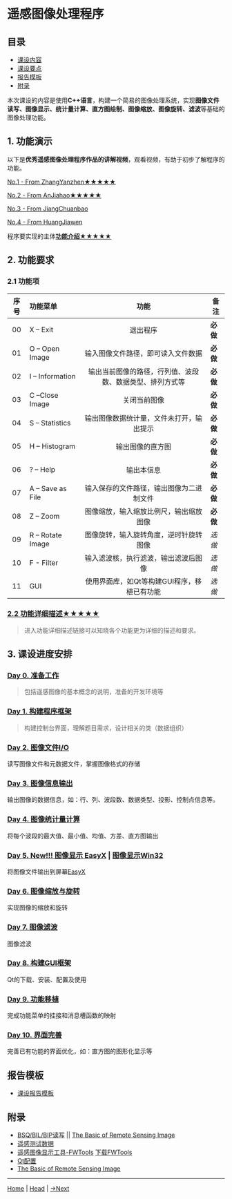 # 遥感图像处理程序
## 目录
- [课设内容](#课设内容)
- [课设要点](#课设要点)
- [报告模板](#报告模板)
- [附录](#附录)

本次课设的内容是使用**C++语言**，构建一个简易的图像处理系统，实现**图像文件读写、图像显示、统计量计算、直方图绘制、图像缩放、图像旋转、滤波**等基础的图像处理功能。
   
## 1. 功能演示
以下是**优秀遥感图像处理程序作品的讲解视频**，观看视频，有助于初步了解程序的功能。

[No.1 - From ZhangYanzhen★★★★★](https://www.bilibili.com/video/BV1oo4y1D7Hb?share_source=copy_web)

[No.2 - From AnJiahao★★★★★](https://www.bilibili.com/video/BV1jU4y1n7gj?share_source=copy_web)

[No.3 - From JiangChuanbao](https://www.bilibili.com/video/BV1u64y1677m?share_source=copy_web)

[No.4 - From HuangJiawen](https://www.bilibili.com/video/BV1Py4y1j7Ck?share_source=copy_web)

程序要实现的主体[**功能介绍★★★★★**](./RSCmdManual.md)

## 2. 功能要求
### 2.1 功能项
|  序号  | 功能菜单             |              功能              | 备注     |
| :--: | :--------------- | :--------------------------: | ------ |
|  00  | X – Exit         |             退出程序             | **必做** |
|  01  | O – Open Image   |      输入图像文件路径，即可读入文件数据       | **必做** |
|  02  | I – Information  | 输出当前图像的路径，行列值、波段数、数据类型、排列方式等 | **必做** |
|  03  | C –Close Image   |            关闭当前图像            | **必做** |
|  04  | S – Statistics   |     输出图像数据统计量，文件未打开，输出提示     | **必做** |
|  05  | H – Histogram    |           输出图像的直方图           | **必做** |
|  06  | ? – Help         |            输出本信息             | **必做** |
|  07  | A – Save as File |     输入保存的文件路径，输出图像为二进制文件     | **必做**   |
|  08  | Z – Zoom         |     图像缩放，输入缩放比例尺，输出缩放图像      | **必做**   |
|  09  | R – Rotate Image |     图像旋转，输入旋转角度，逆时针旋转图像      | *选做*   |
|  10  | F - Filter       |      输入滤波核，执行滤波，输出滤波后图像      | *选做*   |
|  11  | GUI              |      使用界面库，如Qt等构建GUI程序，移植已有功能| *选做*   |

### [2.2 功能详细描述★★★★★](./Subject.md)
> 进入功能详细描述链接可以知晓各个功能更为详细的描述和要求。

## 3. 课设进度安排
### [Day 0. 准备工作](./Introduction.md)
> 包括遥感图像的基本概念的说明，准备的开发环境等

### [Day 1. 构建程序框架](./Frame.md)
> 构建控制台界面，理解题目需求，设计相关的类（数据组织）

### [Day 2. 图像文件I/O](./FileIO.md)
读写图像文件和元数据文件，掌握图像格式的存储

### [Day 3. 图像信息输出](./Information.md)
输出图像的数据信息，如：行、列、波段数、数据类型、投影、控制点信息等。

### [Day 4. 图像统计量计算](./Statistics.md)
将每个波段的最大值、最小值、均值、方差、直方图输出

### [Day 5. New!!! 图像显示 EasyX](./Display_EasyX.md) | [图像显示Win32](./Display.md)
将图像文件输出到屏幕[EasyX](http://easyx.cn)

### [Day 6. 图像缩放与旋转](./ZoomRotate.md)
实现图像的缩放和旋转

### [Day 7. 图像滤波](./Filter.md)
图像滤波

### [Day 8. 构建GUI框架](./Gui.md)
Qt的下载、安装、配置及使用

### [Day 9. 功能移植](./Menu.md)
完成功能菜单的挂接和消息槽函数的映射

### [Day 10. 界面完善](./ImageProcess.md)
完善已有功能的界面优化，如：直方图的图形化显示等

## 报告模板
- [课设报告模板](../../refs/Report_Template.doc)

## 附录
- [BSQ/BIL/BIP读写](./RSImageFormat.md) || [The Basic of Remote Sensing Image](../../refs/Basic_RS_Image.docx)
- [遥感测试数据](../../data/rsimage.zip)
- [遥感图像显示工具-FWTools](../../refs/OpenEV_Manual.pptx) [下载FWTools](http://home.gdal.org/fwtools/FWTools247.exe)
- [Qt配置](./QtSetup.md)
- [The Basic of Remote Sensing Image](../../refs/Basic_RS_Image.docx)

---
[Home](../../README.md) | [Head](#遥感图像处理程序) | [->Next](../MapDraw/README.md)